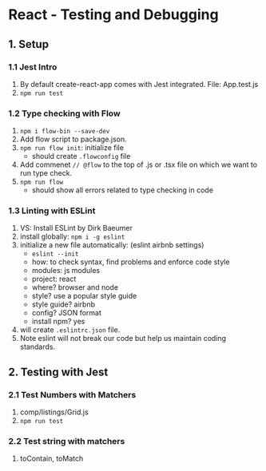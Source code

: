 # React - Testing and Debugging

## 1. Setup
### 1.1 Jest Intro
1. By default create-react-app comes with Jest integrated. File: App.test.js
2. `npm run test`

### 1.2 Type checking with Flow
1. `npm i flow-bin --save-dev`
2. Add flow script to package.json.
3. `npm run flow init`: initialize file
    - should create `.flowconfig` file
4. Add commenet `// @flow` to the top of .js or .tsx file on which we want to run type check.
5. `npm run flow`
    - should show all errors related to type checking in code

### 1.3 Linting with ESLint
1. VS: Install ESLint by Dirk Baeumer
2. install globally: `npm i -g eslint`
3. initialize a new file automatically: (eslint airbnb settings)
    * `eslint --init`
    * how: to check syntax, find problems and enforce code style
    * modules: js modules
    * project: react
    * where? browser and node
    * style? use a popular style guide
    * style guide? airbnb
    * config? JSON format
    * install npm? yes
4. will create `.eslintrc.json` file.
5. Note eslint will not break our code but help us maintain coding standards.

## 2. Testing with Jest
### 2.1 Test Numbers with Matchers
1. comp/listings/Grid.js
2. `npm run test`

### 2.2 Test string with matchers
1. toContain, toMatch
